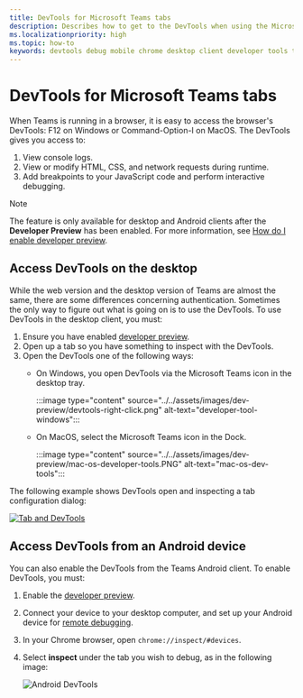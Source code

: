 ```yaml
---
title: DevTools for Microsoft Teams tabs
description: Describes how to get to the DevTools when using the Microsoft Teams Desktop Client and debugging
ms.localizationpriority: high
ms.topic: how-to
keywords: devtools debug mobile chrome desktop client developer tools tab 
---
```


# DevTools for Microsoft Teams tabs

When Teams is running in a browser, it is easy to access the browser's DevTools: F12 on Windows or Command-Option-I on MacOS. The DevTools gives you access to:

1. View console logs.
1. View or modify HTML, CSS, and network requests during runtime.
1. Add breakpoints to your JavaScript code and perform interactive debugging.

> [!NOTE]
> The feature is only available for desktop and Android clients after the **Developer Preview** has been enabled. For more information, see [How do I enable developer preview](~/resources/dev-preview/developer-preview-intro.md).

## Access DevTools on the desktop

While the web version and the desktop version of Teams are almost the same, there are some differences concerning authentication. Sometimes the only way to figure out what is going on is to use the DevTools. To use DevTools in the desktop client, you must:

1. Ensure you have enabled [developer preview](~/resources/dev-preview/developer-preview-intro.md).
1. Open up a tab so you have something to inspect with the DevTools.
1. Open the DevTools one of the following ways:
    * On Windows, you open DevTools via the Microsoft Teams icon in the desktop tray.

      :::image type="content" source="../../assets/images/dev-preview/devtools-right-click.png" alt-text="developer-tool-windows":::

    * On MacOS, select the Microsoft Teams icon in the Dock.

      :::image type="content" source="../../assets/images/dev-preview/mac-os-developer-tools.PNG" alt-text="mac-os-dev-tools":::

The following example shows DevTools open and inspecting a tab configuration dialog:

   [![Tab and DevTools](~/assets/images/dev-preview/tab-and-devtools.png)](~/assets/images/dev-preview/tab-and-devtools.png#lightbox)

## Access DevTools from an Android device

You can also enable the DevTools from the Teams Android client. To enable DevTools, you must:

1. Enable the [developer preview](~/resources/dev-preview/developer-preview-intro.md).
1. Connect your device to your desktop computer, and set up your Android device for [remote debugging](https://developers.google.com/web/tools/chrome-devtools/remote-debugging/).
1. In your Chrome browser, open `chrome://inspect/#devices`.
1. Select **inspect** under the tab you wish to debug, as in the following image:

   ![Android DevTools](~/assets/images/android-devtools.png)
